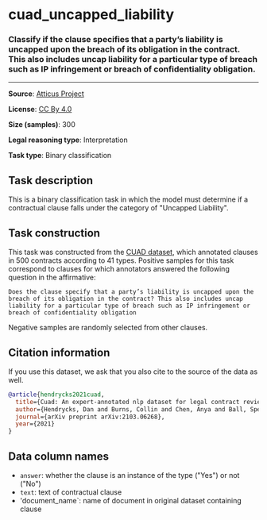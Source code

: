 # cuad_uncapped_liability

### Classify if the clause specifies that a party’s liability is uncapped upon the breach of its obligation in the contract. This also includes uncap liability for a particular type of breach such as IP infringement or breach of confidentiality obligation.
---



**Source**: [Atticus Project](https://www.atticusprojectai.org/cuad>)

**License**: [CC By 4.0](https://creativecommons.org/licenses/by/4.0/)

**Size (samples)**: 300

**Legal reasoning type**: Interpretation

**Task type**: Binary classification

## Task description

This is a binary classification task in which the model must determine if a contractual clause falls under the category of "Uncapped Liability".

## Task construction

This task was constructed from the [CUAD dataset](https://www.atticusprojectai.org/cuad), which annotated clauses in 500 contracts according to 41 types. Positive samples for this task correspond to clauses for which annotators answered the following question in the affirmative:

```text
Does the clause specify that a party’s liability is uncapped upon the breach of its obligation in the contract? This also includes uncap liability for a particular type of breach such as IP infringement or breach of confidentiality obligation
```

Negative samples are randomly selected from other clauses.

## Citation information
If you use this dataset, we ask that you also cite to the source of the data as well.

```bib
@article{hendrycks2021cuad,
  title={Cuad: An expert-annotated nlp dataset for legal contract review},
  author={Hendrycks, Dan and Burns, Collin and Chen, Anya and Ball, Spencer},
  journal={arXiv preprint arXiv:2103.06268},
  year={2021}
}
```

## Data column names

- `answer`: whether the clause is an instance of the type ("Yes") or not ("No")
- `text`: text of contractual clause
- 'document_name`: name of document in original dataset containing clause